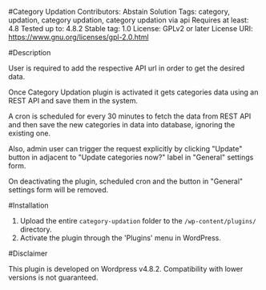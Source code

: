 #Category Updation
Contributors: Abstain Solution
Tags: category, updation, category updation, category updation via api
Requires at least: 4.8
Tested up to: 4.8.2
Stable tag: 1.0
License: GPLv2 or later
License URI: https://www.gnu.org/licenses/gpl-2.0.html


#Description

User is required to add the respective API url in order to get the desired data.

Once Category Updation plugin is activated it gets categories data using an 
REST API and save them in the system.

A cron is scheduled for every 30 minutes to fetch the data from REST API and 
then save the new categories in data into database, ignoring the existing one.

Also, admin user can trigger the request explicitly by clicking "Update" button 
in adjacent to "Update categories now?" label in "General" settings form.

On deactivating the plugin, scheduled cron and the button in "General" 
settings form will be removed.

#Installation

1. Upload the entire `category-updation` folder to the `/wp-content/plugins/` directory.
2. Activate the plugin through the 'Plugins' menu in WordPress. 

#Disclaimer

This plugin is developed on Wordpress v4.8.2. Compatibility with lower versions 
is not guaranteed.
